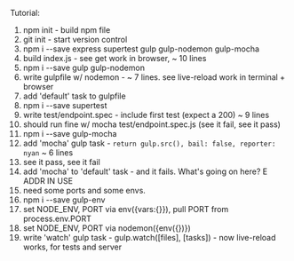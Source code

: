 Tutorial:

1. npm init - build npm file
2. git init - start version control
3. npm i --save express supertest gulp gulp-nodemon gulp-mocha
4. build index.js - see get work in browser, ~ 10 lines
5. npm i --save gulp gulp-nodemon
6. write gulpfile w/ nodemon - ~ 7 lines. see live-reload work in terminal + browser
7. add 'default' task to gulpfile
8. npm i --save supertest
9. write test/endpoint.spec - include first test (expect a 200) ~ 9 lines
10. should run fine w/ mocha test/endpoint.spec.js (see it fail, see it pass)
11. npm i --save gulp-mocha
12. add 'mocha' gulp task - `return gulp.src(), bail: false, reporter: nyan` ~ 6 lines
13. see it pass, see it fail
14. add 'mocha' to 'default' task - and it fails. What's going on here? E ADDR IN USE
15. need some ports and some envs.
16. npm i --save gulp-env
17. set NODE_ENV, PORT via env({vars:{}}), pull PORT from process.env.PORT
18. set NODE_ENV, PORT via nodemon({env({})})
19. write 'watch' gulp task - gulp.watch([files], [tasks]) - now live-reload works, for tests and server


